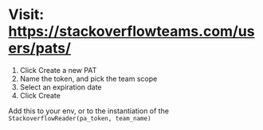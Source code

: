 # Visit: https://stackoverflowteams.com/users/pats/

1. Click Create a new PAT
3. Name the token, and pick the team scope
4. Select an expiration date
5. Click Create

Add this to your env, or to the instantiation of the `StackoverflowReader(pa_token, team_name)`

